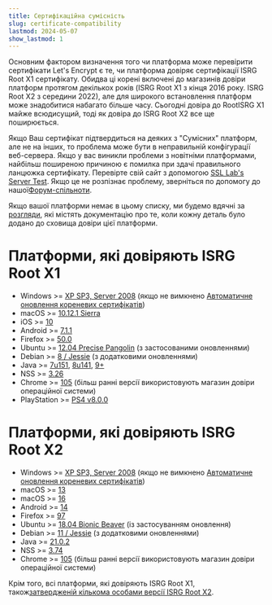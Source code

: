 ```yaml
---
title: Сертифікаційна сумісність
slug: certificate-compatibility
lastmod: 2024-05-07
show_lastmod: 1
---
```



Основним фактором визначення того чи платформа може перевірити сертифікати Let's Encrypt є те, чи платформа довіряє сертифікації ISRG Root X1 сертифікату. Обидва ці корені включені до магазинів довіри платформ протягом декількох років (ISRG Root X1 з кінця 2016 року. ISRG Root X2 з середини 2022), але для широкого встановлення платформ може знадобитися набагато більше часу. Сьогодні довіра до RootISRG X1 майже всюдисущий, тоді як довіра до ISRG Root X2 все ще поширюється.

Якщо Ваш сертифікат підтвердиться на деяких з "Сумісних" платформ, але не на інших, то проблема може бути в неправильній конфігурації веб-сервера. Якщо у вас виникли проблеми з новітніми платформами, найбільш поширеною причиною є помилка при здачі правильного ланцюжка сертифікату. Перевірте свій сайт з допомогою [SSL Lab's Server Test](https://www.ssllabs.com/ssltest/). Якщо це не розпізнає проблему, зверніться по допомогу до нашої[Форум-спільноти](https://community.letsencrypt.org/).

Якщо вашої платформи немає в цьому списку, ми будемо вдячні за [розгляди](https://github.com/letsencrypt/website/blob/main/content/en/docs/cert-compat.md), які містять документацію про те, коли кожну деталь було додано до сховища довіри цієї платформи.

# Платформи, які довіряють ISRG Root X1

* Windows >= [XP SP3, Server 2008](https://learn.microsoft.com/en-us/security/trusted-root/participants-list) (якщо не вимкнено [Автоматичне оновлення кореневих сертифікатів](https://learn.microsoft.com/en-us/previous-versions/windows/it-pro/windows-server-2008-r2-and-2008/cc733922(v=ws.10)))
* macOS >= [10.12.1 Sierra](https://support.apple.com/en-us/103425)
* iOS >= [10](https://support.apple.com/en-us/HT207177)
* Android >= [7.1.1](https://android.googlesource.com/platform/system/ca-certificates/+/android-7.1.1_r15)
* Firefox >= [50.0](https://bugzilla.mozilla.org/show_bug.cgi?id=1204656)
* Ubuntu >= [12.04 Precise Pangolin](https://launchpad.net/ubuntu/+source/ca-certificates/20161102) (з застосованими оновленнями)
* Debian >= [8 / Jessie](https://tracker.debian.org/news/812114/accepted-ca-certificates-20161102-source-all-into-unstable/) (з додатковими оновленнями)
* Java >= [7u151](https://www.oracle.com/java/technologies/javase/7u151-relnotes.html), [8u141](https://www.oracle.com/java/technologies/javase/8u141-relnotes.html), [9+](https://www.oracle.com/java/technologies/javase/9-all-relnotes.html#JDK-8177539)
* NSS >= [3.26](https://nss-crypto.org/reference/security/nss/legacy/nss_releases/nss_3.26_release_notes/index.html)
* Chrome >= [105](https://chromium.googlesource.com/chromium/src/+/main/net/data/ssl/chrome_root_store/faq.md#when-are-these-changes-taking-place) (більш ранні версії використовують магазин довіри операційної системи)
* PlayStation >= [PS4 v8.0.0](https://web.archive.org/web/20210306180757/https://www.sie.com/content/dam/corporate/jp/guideline/PS4_Web_Content-Guidelines_e.pdf)

# Платформи, які довіряють ISRG Root X2

* Windows >= [XP SP3, Server 2008](https://learn.microsoft.com/en-us/security/trusted-root/2021/may2021) (якщо не вимкнено [Автоматичне оновлення кореневих сертифікатів](https://learn.microsoft.com/en-us/previous-versions/windows/it-pro/windows-server-2008-r2-and-2008/cc733922(v=ws.10)))
* macOS >= [13](https://support.apple.com/en-us/103100)
* macOS >= [16](https://support.apple.com/en-us/103100)
* Android >= [14](https://android.googlesource.com/platform/system/ca-certificates/+/c8d7f51bbb3de2c40a0d868972be008070eb25d8)
* Firefox >= [97](https://bugzilla.mozilla.org/show_bug.cgi?id=1701317)
* Ubuntu >= [18.04 Bionic Beaver](https://launchpad.net/ubuntu/+source/ca-certificates/20230311) (із застосуванням оновлення)
* Debian >= [11 / Jessie](https://tracker.debian.org/news/1426477/accepted-ca-certificates-20230311-source-into-unstable/) (з додатковими оновленнями)
* Java >= [21.0.2](https://jdk.java.net/21/release-notes)
* NSS >= [3.74](https://firefox-source-docs.mozilla.org/security/nss/releases/nss_3_74.html)
* Chrome >= [105](https://chromium.googlesource.com/chromium/src/+/main/net/data/ssl/chrome_root_store/faq.md#when-are-these-changes-taking-place) (більш ранні версії використовують магазин довіри операційної системи)

Крім того, всі платформи, які довіряють ISRG Root X1, також[затвердженій кількома особами версії ISRG Root X2](/certificates#root-cas).

